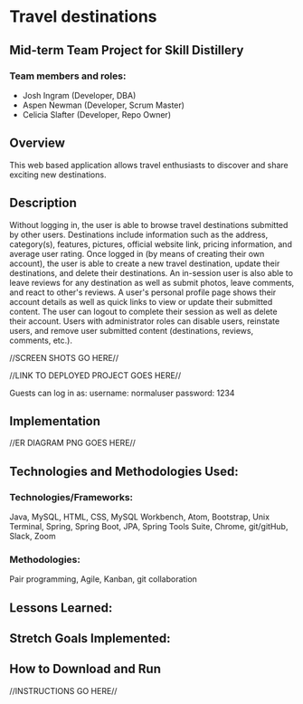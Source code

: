 # Travel destinations

## Mid-term Team Project for Skill Distillery

### Team members and roles:

* Josh Ingram (Developer, DBA)
* Aspen Newman (Developer, Scrum Master)
* Celicia Slafter (Developer, Repo Owner)

## Overview
This web based application allows travel enthusiasts to discover and share exciting new destinations.  

## Description  
Without logging in, the user is able to browse travel destinations submitted by other users.  Destinations include information such as the address, category(s), features, pictures, official website link, pricing information, and average user rating.  Once logged in (by means of creating their own account), the user is able to create a new travel destination, update their destinations, and delete their destinations.  An in-session user is also able to leave reviews for any destination as well as submit photos, leave comments, and react to other's reviews.  A user's personal profile page shows their account details as well as quick links to view or update their submitted content.   The user can logout to complete their session as well as delete their account.  Users with administrator roles can disable users, reinstate users, and remove user submitted content (destinations, reviews, comments, etc.).

//SCREEN SHOTS GO HERE//

//LINK TO DEPLOYED PROJECT GOES HERE//

Guests can log in as:
username: normaluser
password: 1234

## Implementation

//ER DIAGRAM PNG GOES HERE//

## Technologies and Methodologies Used:
### Technologies/Frameworks:
Java, MySQL, HTML, CSS, MySQL Workbench, Atom, Bootstrap, Unix Terminal, Spring, Spring Boot, JPA, Spring Tools Suite, Chrome, git/gitHub, Slack, Zoom

### Methodologies:
Pair programming, Agile, Kanban, git collaboration

## Lessons Learned:

## Stretch Goals Implemented:

## How to Download and Run
//INSTRUCTIONS GO HERE//
